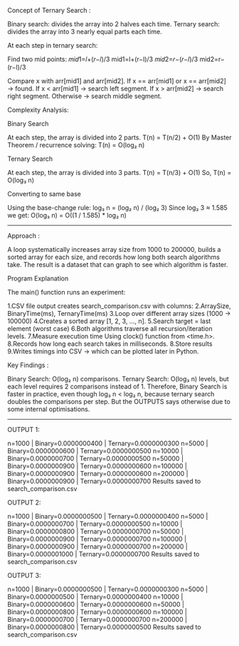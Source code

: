 Concept of Ternary Search :

Binary search: divides the array into 2 halves each time.
Ternary search: divides the array into 3 nearly equal parts each time.

At each step in ternary search:

Find two mid points:
𝑚𝑖𝑑1=𝑙+(𝑟−𝑙)/3
mid1=l+(r−l)/3
𝑚𝑖𝑑2=𝑟−(𝑟−𝑙)/3
mid2=r−(r−l)/3

Compare x with arr[mid1] and arr[mid2].
If x == arr[mid1] or x == arr[mid2] → found.
If x < arr[mid1] → search left segment.
If x > arr[mid2] → search right segment.
Otherwise → search middle segment.


Complexity Analysis:

Binary Search

At each step, the array is divided into 2 parts.
T(n) = T(n/2) + O(1) 
By Master Theorem / recurrence solving:
T(n) = O(log₂ n)


Ternary Search

At each step, the array is divided into 3 parts.
T(n) = T(n/3) + O(1)
So,
T(n) = O(log₃ n)


Converting to same base

Using the base-change rule:
log₃ n = (log₂ n) / (log₂ 3)
Since
log₂ 3 ≈ 1.585
we get:
O(log₃ n) = O((1 / 1.585) * log₂ n)

__________________________________________________________________________

Approach :

A loop systematically increases array size from 1000 to 200000,
builds a sorted array for each size, and records how long both search algorithms take.
The result is a dataset that can graph to see which algorithm is faster.

Program Explanation

The main() function runs an experiment:

1.CSV file output creates search_comparison.csv with columns:
2.ArraySize, BinaryTime(ms), TernaryTime(ms)
3.Loop over different array sizes (1000 → 100000)
4.Creates a sorted array [1, 2, 3, …, n].
5.Search target = last element (worst case)
6.Both algorithms traverse all recursion/iteration levels.
7.Measure execution time Using clock() function from <time.h>.
8.Records how long each search takes in milliseconds.
8.Store results
9.Writes timings into CSV → which can be plotted later in Python.


Key Findings :

Binary Search: O(log₂ n) comparisons.
Ternary Search: O(log₃ n) levels, but each level requires 2 comparisons instead of 1.
Therefore, Binary Search is faster in practice, even though log₃ n < log₂ n, because ternary search doubles the comparisons per step.
But the OUTPUTS says otherwise due to some internal optimisations.

__________________________________________________________________________

OUTPUT 1:

n=1000 | Binary=0.0000000400 | Ternary=0.0000000300
n=5000 | Binary=0.0000000600 | Ternary=0.0000000500
n=10000 | Binary=0.0000000700 | Ternary=0.0000000500
n=50000 | Binary=0.0000000900 | Ternary=0.0000000600
n=100000 | Binary=0.0000000900 | Ternary=0.0000000600
n=200000 | Binary=0.0000000900 | Ternary=0.0000000700
Results saved to search_comparison.csv

OUTPUT 2:

n=1000 | Binary=0.0000000500 | Ternary=0.0000000400
n=5000 | Binary=0.0000000700 | Ternary=0.0000000500
n=10000 | Binary=0.0000000800 | Ternary=0.0000000700
n=50000 | Binary=0.0000000900 | Ternary=0.0000000700
n=100000 | Binary=0.0000000900 | Ternary=0.0000000700
n=200000 | Binary=0.0000001000 | Ternary=0.0000000700
Results saved to search_comparison.csv

OUTPUT 3:

n=1000 | Binary=0.0000000500 | Ternary=0.0000000300
n=5000 | Binary=0.0000000500 | Ternary=0.0000000400
n=10000 | Binary=0.0000000600 | Ternary=0.0000000600
n=50000 | Binary=0.0000000800 | Ternary=0.0000000600
n=100000 | Binary=0.0000000700 | Ternary=0.0000000700
n=200000 | Binary=0.0000000800 | Ternary=0.0000000500
Results saved to search_comparison.csv
